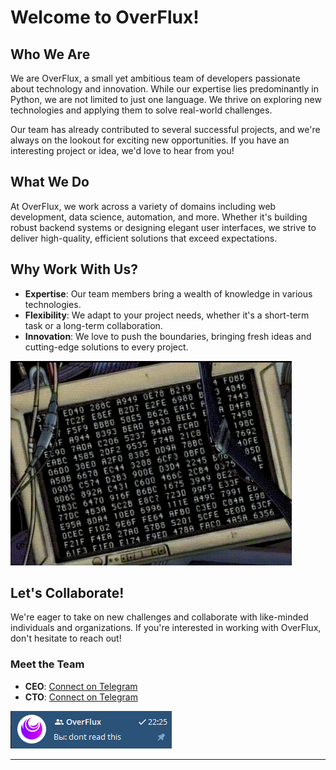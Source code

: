 # Welcome to OverFlux!

## Who We Are

We are OverFlux, a small yet ambitious team of developers passionate about technology and innovation. While our expertise lies predominantly in Python, we are not limited to just one language. We thrive on exploring new technologies and applying them to solve real-world challenges.

Our team has already contributed to several successful projects, and we're always on the lookout for exciting new opportunities. If you have an interesting project or idea, we'd love to hear from you!

## What We Do

At OverFlux, we work across a variety of domains including web development, data science, automation, and more. Whether it's building robust backend systems or designing elegant user interfaces, we strive to deliver high-quality, efficient solutions that exceed expectations.

## Why Work With Us?

- **Expertise**: Our team members bring a wealth of knowledge in various technologies.
- **Flexibility**: We adapt to your project needs, whether it's a short-term task or a long-term collaboration.
- **Innovation**: We love to push the boundaries, bringing fresh ideas and cutting-edge solutions to every project.

![Coding](images\code.gif)

## Let's Collaborate!

We're eager to take on new challenges and collaborate with like-minded individuals and organizations. If you're interested in working with OverFlux, don't hesitate to reach out!

### Meet the Team

- **CEO**: [Connect on Telegram](https://t.me/AssisFiwt)
- **CTO**: [Connect on Telegram](https://t.me/Ruberoid36)

![Teamwork](images/dev.png)

---